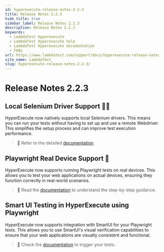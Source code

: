 ```yaml
---
id: hyperexecute-release-notes-2-2-3
title: Release Notes 2.2.3
hide_title: true
sidebar_label: Release Notes 2.2.3
description: Release Notes 2.2.3
keywords:
  - LambdaTest Hyperexecute
  - LambdaTest Hyperexecute help
  - LambdaTest Hyperexecute documentation
  - FAQs
url: https://www.lambdatest.com/support/docs/hyperexecute-release-notes-2-2-3/
site_name: LambdaTest
slug: hyperexecute-release-notes-2-2-3/
---
```


<script type="application/ld+json"
      dangerouslySetInnerHTML={{ __html: JSON.stringify({
       "@context": "https://schema.org",
        "@type": "BreadcrumbList",
        "itemListElement": [{
          "@type": "ListItem",
          "position": 1,
          "name": "Home",
          "item": "https://www.lambdatest.com"
        },{
          "@type": "ListItem",
          "position": 2,
          "name": "Support",
          "item": "https://www.lambdatest.com/support/docs/"
        },{
          "@type": "ListItem",
          "position": 3,
          "name": "Release Notes",
          "item": "https://www.lambdatest.com/support/docs/hyperexecute-release-notes-2-2-3/"
        }]
      })
    }}
></script>

# Release Notes 2.2.3


## Local Selenium Driver Support 🧑‍💻

HyperExecute now natively supports local Selenium drivers. This means you can run your tests without having to set up and use a remote Webdriver. This simplifies the setup process and can improve test execution performance.

> 📕 Refer to the detailed [documentation](/support/docs/hyperexecute-how-to-run-tests-using-local-selenium-drivers/).

## Playwright Real Device Support 📲
HyperExecute now supports running Playwright tests on real devices. This allows you to test your web applications on actual devices, ensuring they function correctly in real-world scenarios.

> 📘 Read the [documentation](/support/docs/playwright-real-device-on-hyperexecute/) to understand the step-by-step guidance.

## Smart UI Testing in HyperExecute using Playwright

HyperExecute now supports integration with SmartUI for your Playwright tests. This allows you to use SmartUI's visual verification capabilities to ensure that your web applications are visually consistent and functional.

> :green_book: Check the [documentation](/support/docs/hyperexecute-smart-ui-test-using-playwright/) to trigger your tests.